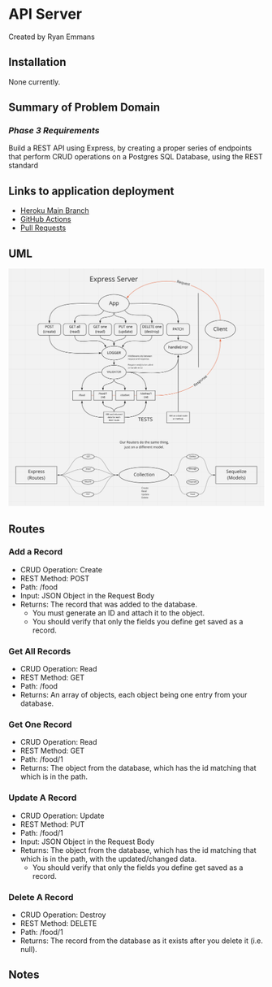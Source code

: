 # API Server

Created by Ryan Emmans

## Installation

None currently.

## Summary of Problem Domain

### *Phase 3 Requirements*

Build a REST API using Express, by creating a proper series of endpoints that perform CRUD operations on a Postgres SQL Database, using the REST standard

## Links to application deployment

- [Heroku Main Branch](https://ryanemmans-api-server.herokuapp.com/)
- [GitHub Actions](https://github.com/ryanemmans/api-server/actions)
- [Pull Requests](https://github.com/ryanemmans/basic-express-server/pulls?q=is%3Apr+is%3Aclosed)

## UML

![Basic API Server UML](./img/api-server.png)

## Routes

### **Add a Record**

- CRUD Operation: Create
- REST Method: POST
- Path: /food
- Input: JSON Object in the Request Body
- Returns: The record that was added to the database.
  - You must generate an ID and attach it to the object.
  - You should verify that only the fields you define get saved as a record.

### **Get All Records**

- CRUD Operation: Read
- REST Method: GET
- Path: /food
- Returns: An array of objects, each object being one entry from your database.

### **Get One Record**

- CRUD Operation: Read
- REST Method: GET
- Path: /food/1
- Returns: The object from the database, which has the id matching that which is in the path.

### **Update A Record**

- CRUD Operation: Update
- REST Method: PUT
- Path: /food/1
- Input: JSON Object in the Request Body
- Returns: The object from the database, which has the id matching that which is in the path, with the updated/changed data.
  - You should verify that only the fields you define get saved as a record.

### **Delete A Record**

- CRUD Operation: Destroy
- REST Method: DELETE
- Path: /food/1
- Returns: The record from the database as it exists after you delete it (i.e. null).

## Notes
